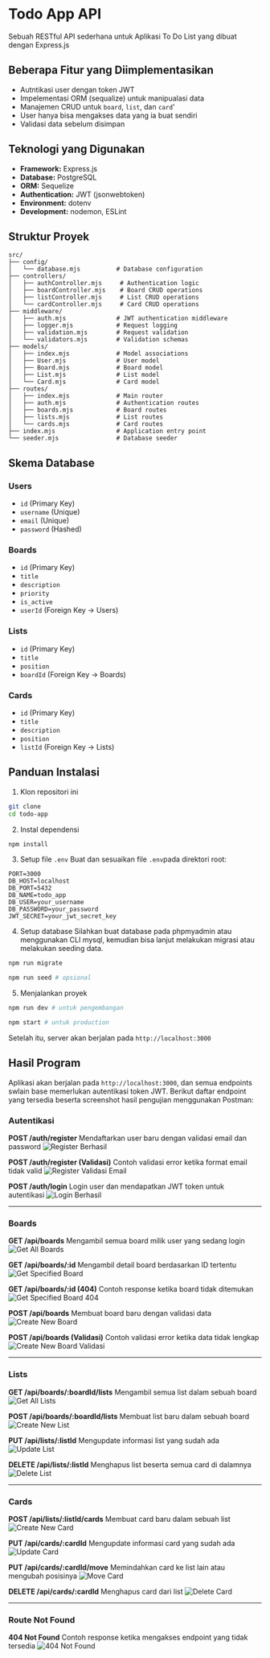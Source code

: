 # Todo App API

Sebuah RESTful API sederhana untuk Aplikasi To Do List yang dibuat dengan Express.js

## Beberapa Fitur yang Diimplementasikan

- Autntikasi user dengan token JWT
- Impelementasi ORM (sequalize) untuk manipualasi data
- Manajemen CRUD untuk `board`, `list`, dan `card`'
- User hanya bisa mengakses data yang ia buat sendiri
- Validasi data sebelum disimpan

## Teknologi yang Digunakan

- **Framework:** Express.js
- **Database:** PostgreSQL
- **ORM:** Sequelize
- **Authentication:** JWT (jsonwebtoken)
- **Environment:** dotenv
- **Development:** nodemon, ESLint

## Struktur Proyek

```
src/
├── config/
│   └── database.mjs          # Database configuration
├── controllers/
│   ├── authController.mjs     # Authentication logic
│   ├── boardController.mjs    # Board CRUD operations
│   ├── listController.mjs     # List CRUD operations
│   └── cardController.mjs     # Card CRUD operations
├── middleware/
│   ├── auth.mjs              # JWT authentication middleware
│   ├── logger.mjs            # Request logging
│   ├── validation.mjs        # Request validation
│   └── validators.mjs        # Validation schemas
├── models/
│   ├── index.mjs             # Model associations
│   ├── User.mjs              # User model
│   ├── Board.mjs             # Board model
│   ├── List.mjs              # List model
│   └── Card.mjs              # Card model
├── routes/
│   ├── index.mjs             # Main router
│   ├── auth.mjs              # Authentication routes
│   ├── boards.mjs            # Board routes
│   ├── lists.mjs             # List routes
│   └── cards.mjs             # Card routes
├── index.mjs                 # Application entry point
└── seeder.mjs                # Database seeder
```


## Skema Database

### Users
- `id` (Primary Key)
- `username` (Unique)
- `email` (Unique)
- `password` (Hashed)

### Boards
- `id` (Primary Key)
- `title`
- `description`
- `priority`
- `is_active`
- `userId` (Foreign Key → Users)

### Lists
- `id` (Primary Key)
- `title`
- `position`
- `boardId` (Foreign Key → Boards)

### Cards
- `id` (Primary Key)
- `title`
- `description`
- `position`
- `listId` (Foreign Key → Lists)

## Panduan Instalasi

1. Klon repositori ini
```bash
git clone
cd todo-app
```

2. Instal dependensi
```bash
npm install
```

3. Setup file `.env`
Buat dan sesuaikan file `.env`pada direktori root:
```env
PORT=3000
DB_HOST=localhost
DB_PORT=5432
DB_NAME=todo_app
DB_USER=your_username
DB_PASSWORD=your_password
JWT_SECRET=your_jwt_secret_key
```

4. Setup database
Silahkan buat database pada phpmyadmin atau menggunakan CLI mysql, kemudian bisa lanjut melakukan migrasi atau melakukan seeding data.
```bash
npm run migrate

npm run seed # opsional
```

5. Menjalankan proyek
```bash
npm run dev # untuk pengembangan

npm start # untuk production
```

Setelah itu, server akan berjalan pada `http://localhost:3000`


## Hasil Program

Aplikasi akan berjalan pada `http://localhost:3000`, dan semua endpoints swlain base memerlukan autentikasi token JWT. Berikut daftar endpoint yang tersedia beserta screenshot hasil pengujian menggunakan Postman:

### Autentikasi

**POST /auth/register**
Mendaftarkan user baru dengan validasi email dan password
![Register Berhasil](screenshots/register-berhasil.png)

**POST /auth/register (Validasi)**
Contoh validasi error ketika format email tidak valid
![Register Validasi Email](screenshots/register-validasi-email.png)

**POST /auth/login**
Login user dan mendapatkan JWT token untuk autentikasi
![Login Berhasil](screenshots/login-berhasil.png)

---

### Boards

**GET /api/boards**
Mengambil semua board milik user yang sedang login
![Get All Boards](screenshots/get-all-boards.png)

**GET /api/boards/:id**
Mengambil detail board berdasarkan ID tertentu
![Get Specified Board](screenshots/get-specified-board.png)

**GET /api/boards/:id (404)**
Contoh response ketika board tidak ditemukan
![Get Specified Board 404](screenshots/get-specified-board-404.png)

**POST /api/boards**
Membuat board baru dengan validasi data
![Create New Board](screenshots/create-new-board.png)

**POST /api/boards (Validasi)**
Contoh validasi error ketika data tidak lengkap
![Create New Board Validasi](screenshots/create-new-board-validasi.png)

---

### Lists

**GET /api/boards/:boardId/lists**
Mengambil semua list dalam sebuah board
![Get All Lists](screenshots/get-all-lists.png)

**POST /api/boards/:boardId/lists**
Membuat list baru dalam sebuah board
![Create New List](screenshots/create-new-list.png)

**PUT /api/lists/:listId**
Mengupdate informasi list yang sudah ada
![Update List](screenshots/update-list.png)

**DELETE /api/lists/:listId**
Menghapus list beserta semua card di dalamnya
![Delete List](screenshots/delete-list.png)

---

### Cards

**POST /api/lists/:listId/cards**
Membuat card baru dalam sebuah list
![Create New Card](screenshots/create-new-card.png)

**PUT /api/cards/:cardId**
Mengupdate informasi card yang sudah ada
![Update Card](screenshots/update-card.png)

**PUT /api/cards/:cardId/move**
Memindahkan card ke list lain atau mengubah posisinya
![Move Card](screenshots/move-card.png)

**DELETE /api/cards/:cardId**
Menghapus card dari list
![Delete Card](screenshots/delete-card.png)

---

### Route Not Found

**404 Not Found**
Contoh response ketika mengakses endpoint yang tidak tersedia
![404 Not Found](screenshots/404.png)
